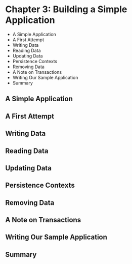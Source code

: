 # Chapter 3: Building a Simple Application

* A Simple Application
* A First Attempt
* Writing Data
* Reading Data
* Updating Data
* Persistence Contexts
* Removing Data
* A Note on Transactions
* Writing Our Sample Application
* Summary

## A Simple Application
## A First Attempt
## Writing Data
## Reading Data
## Updating Data
## Persistence Contexts
## Removing Data
## A Note on Transactions
## Writing Our Sample Application
## Summary
